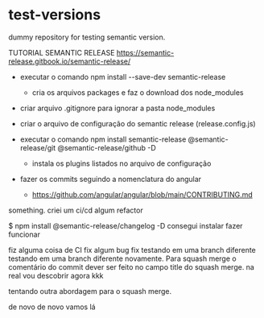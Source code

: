 # test-versions
dummy repository for testing semantic version.

TUTORIAL SEMANTIC RELEASE
https://semantic-release.gitbook.io/semantic-release/

- executar o comando npm install --save-dev semantic-release 
	- cria os arquivos packages e faz o download dos node_modules
	
- criar arquivo .gitignore para 	ignorar a pasta node_modules
- criar o arquivo  de configuração do semantic release (release.config.js)

- executar o comando npm install semantic-release @semantic-release/git @semantic-release/github -D
	- instala os plugins listados no arquivo de configuração

- fazer os commits seguindo a nomenclatura do angular
	- https://github.com/angular/angular/blob/main/CONTRIBUTING.md

something.
criei um ci/cd
algum refactor

$ npm install @semantic-release/changelog -D 
consegui instalar fazer funcionar

fiz alguma coisa de CI
fix algum bug fix
testando em uma branch diferente
testando em uma branch diferente novamente. Para squash merge o comentário do commit dever ser feito 
no campo title do squash merge. na real vou descobrir agora kkk

tentando outra abordagem para o squash merge.

de novo
de novo
vamos lá